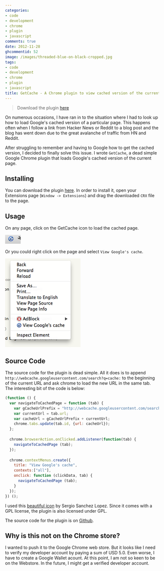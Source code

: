 ```yaml
---
categories:
- code
- development
- chrome
- plugin
- javascript
comments: true
date: 2012-11-28
ghcommentid: 52
image: /images/threaded-blue-on-black-cropped.jpg
tags:
- code
- development
- chrome
- plugin
- javascript
title: GetCache - A Chrome plugin to view cached version of the current page
---
```


>Download the plugin
[here](/downloads/GetCache.crx)

On numerous occasions, I have ran in to the situation where I had to
look up how to load Google's cached version of a particular page. This
happens often when I follow a link from Hacker News or Reddit to a blog
post and the blog has went down due to the great avalanche of traffic
from HN and Reddit.

After struggling to remember and having to Google how to get the cached
version, I decided to finally solve this issue. I wrote `GetCache`, a
dead simple Google Chrome plugin that loads Google's cached version of
the current page.

## Installing
You can download the plugin
[here](/downloads/GetCache.crx). In order to install it, open your
Extensions page (`Window -> Extensions`) and drag the downloaded `CRX`
file to the page.

<!--more-->
## Usage

On any page, click on the GetCache icon to load the cached page.

![GetCache icon](/images/get_cache_icon.png "GetCache icon")


Or you could right click on the page and select `View Google's cache`.

![GetCache context menu](/images/get_cache_context_menu.png "GetCache context menu")

## Source Code
The source code for the plugin is dead simple. All it does is to append
`http://webcache.googleusercontent.com/search?q=cache:` to the beginning
of the current URL and ask chrome to load the new URL in the same
tab. The interesting bit of the code is below:

```javascript
(function () {
  var navigateToCachedPage = function (tab) {
    var gCacheUrlPrefix = "http://webcache.googleusercontent.com/search?q=cache:";
    var currentUrl = tab.url;
    var cacheUrl = gCacheUrlPrefix + currentUrl;
    chrome.tabs.update(tab.id, {url: cacheUrl});
  };

  chrome.browserAction.onClicked.addListener(function(tab) {
    navigateToCachedPage (tab);
  });

  chrome.contextMenus.create({
    title: "View Google's cache",
    contexts:["all"],
    onclick: function (clickData, tab) {
      navigateToCachedPage (tab);
    }
  });
}) ();
```

I used this
[beautiful icon](http://www.iconfinder.com/icondetails/7065/128/cache_icon)
by Sergio Sanchez Lopez. Since it comes with a GPL license, the plugin
is also licensed under GPL.

The source code for the plugin is on [Github](https://github.com/sdqali/GetCache).

## Why is this not on the Chrome store?

I wanted to push it to the Google Chrome web store. But it looks like I
need to verify my developer account by paying a sum of USD 5.0. Even
worse, I have to create a Google Wallet acount. At this
point, I am not so keen to be on the Webstore. In the future, I might
get a verified developer account.